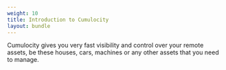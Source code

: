 ```yaml
---
weight: 10
title: Introduction to Cumulocity
layout: bundle
---
```


Cumulocity gives you very fast visibility and control over your remote assets, be these houses, cars, machines or any other assets that you need to manage. 